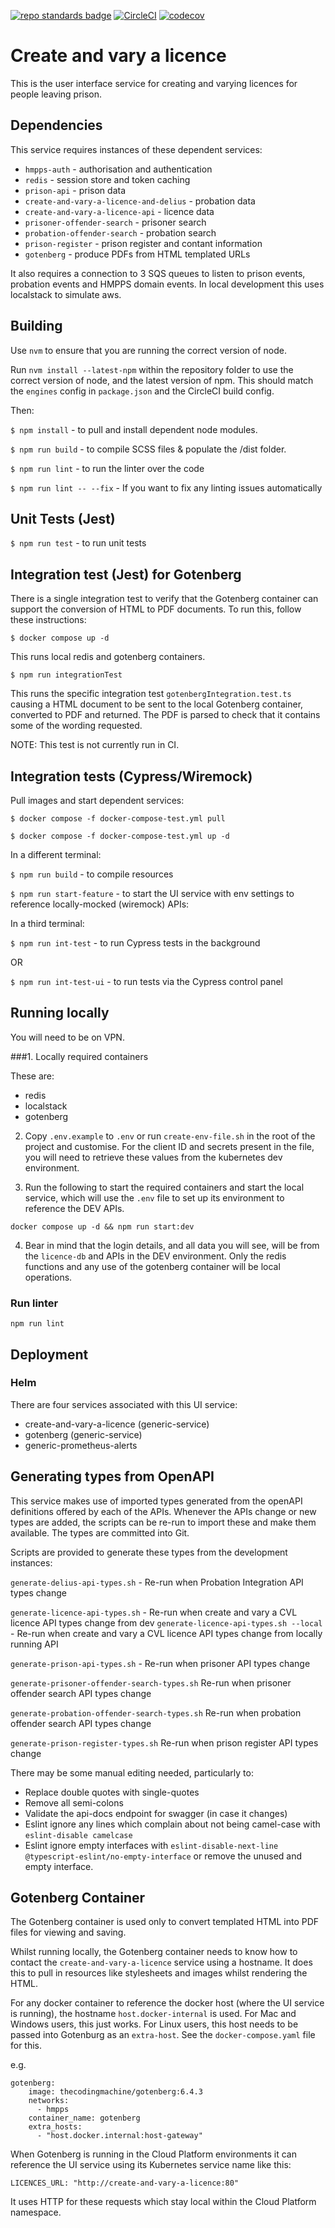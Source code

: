 [![repo standards badge](https://img.shields.io/badge/dynamic/json?color=blue&style=flat&logo=github&label=MoJ%20Compliant&query=%24.result&url=https%3A%2F%2Foperations-engineering-reports.cloud-platform.service.justice.gov.uk%2Fapi%2Fv1%2Fcompliant_public_repositories%2Fcreate-and-vary-a-licence)](https://operations-engineering-reports.cloud-platform.service.justice.gov.uk/public-github-repositories.html#create-and-vary-a-licence 'Link to report')
[![CircleCI](https://circleci.com/gh/ministryofjustice/create-and-vary-a-licence/tree/main.svg?style=svg)](https://circleci.com/gh/ministryofjustice/create-and-vary-a-licence)
[![codecov](https://codecov.io/gh/ministryofjustice/create-and-vary-a-licence/branch/main/graph/badge.svg?token=S8DS3BV91P)](https://codecov.io/gh/ministryofjustice/create-and-vary-a-licence)

# Create and vary a licence

This is the user interface service for creating and varying licences for people
leaving prison.

## Dependencies

This service requires instances of these dependent services:

- `hmpps-auth` - authorisation and authentication
- `redis` - session store and token caching
- `prison-api` - prison data
- `create-and-vary-a-licence-and-delius` - probation data
- `create-and-vary-a-licence-api` - licence data
- `prisoner-offender-search` - prisoner search
- `probation-offender-search` - probation search
- `prison-register` - prison register and contant information
- `gotenberg` - produce PDFs from HTML templated URLs

It also requires a connection to 3 SQS queues to listen to prison events, probation events and HMPPS domain events.
In local development this uses localstack to simulate aws.

## Building

Use `nvm` to ensure that you are running the correct version of node.

Run `nvm install --latest-npm` within the repository folder to use the correct version of node, and the latest version of npm. This should match the `engines` config in `package.json` and the CircleCI build config.

Then:

`$ npm install` - to pull and install dependent node modules.

`$ npm run build` - to compile SCSS files & populate the /dist folder.

`$ npm run lint` - to run the linter over the code

`$ npm run lint -- --fix` - If you want to fix any linting issues automatically

## Unit Tests (Jest)

`$ npm run test` - to run unit tests

## Integration test (Jest) for Gotenberg

There is a single integration test to verify that the Gotenberg container can support the
conversion of HTML to PDF documents. To run this, follow these instructions:

`$ docker compose up -d`

This runs local redis and gotenberg containers.

`$ npm run integrationTest`

This runs the specific integration test `gotenbergIntegration.test.ts` causing a HTML document
to be sent to the local Gotenberg container, converted to PDF and returned. The PDF is parsed
to check that it contains some of the wording requested.

NOTE: This test is not currently run in CI.

## Integration tests (Cypress/Wiremock)

Pull images and start dependent services:

`$ docker compose -f docker-compose-test.yml pull`

`$ docker compose -f docker-compose-test.yml up -d`

In a different terminal:

`$ npm run build` - to compile resources

`$ npm run start-feature` - to start the UI service with env settings to reference locally-mocked (wiremock) APIs:

In a third terminal:

`$ npm run int-test` - to run Cypress tests in the background

OR

`$ npm run int-test-ui` - to run tests via the Cypress control panel

## Running locally

You will need to be on VPN.

###1. Locally required containers

These are:

- redis
- localstack
- gotenberg

2. Copy `.env.example` to `.env` or run `create-env-file.sh` in the root of the project and customise.
   For the client ID and secrets present in the file, you will need to retrieve these values from the kubernetes dev environment.

3. Run the following to start the required containers and start the local service, which will use the `.env` file to set up its environment to reference the DEV APIs.

`docker compose up -d && npm run start:dev`

4. Bear in mind that the login details, and all data you will see, will be from the `licence-db` and APIs in the DEV environment. Only the redis functions and any use of the gotenberg container will be local operations.

### Run linter

`npm run lint`

## Deployment

### Helm

There are four services associated with this UI service:

- create-and-vary-a-licence (generic-service)
- gotenberg (generic-service)
- generic-prometheus-alerts

## Generating types from OpenAPI

This service makes use of imported types generated from the openAPI definitions offered by each of the APIs.
Whenever the APIs change or new types are added, the scripts can be re-run to import these and make them available.
The types are committed into Git.

Scripts are provided to generate these types from the development instances:

`generate-delius-api-types.sh` - Re-run when Probation Integration API types change

`generate-licence-api-types.sh` - Re-run when create and vary a CVL licence API types change from dev
`generate-licence-api-types.sh --local` - Re-run when create and vary a CVL licence API types change from locally running API

`generate-prison-api-types.sh` - Re-run when prisoner API types change

`generate-prisoner-offender-search-types.sh` Re-run when prisoner offender search API types change

`generate-probation-offender-search-types.sh` Re-run when probation offender search API types change

`generate-prison-register-types.sh` Re-run when prison register API types change

There may be some manual editing needed, particularly to:

- Replace double quotes with single-quotes
- Remove all semi-colons
- Validate the api-docs endpoint for swagger (in case it changes)
- Eslint ignore any lines which complain about not being camel-case with `eslint-disable camelcase`
- Eslint ignore empty interfaces with `eslint-disable-next-line @typescript-eslint/no-empty-interface`
  or remove the unused and empty interface.

## Gotenberg Container

The Gotenberg container is used only to convert templated HTML into PDF files for viewing and saving.

Whilst running locally, the Gotenberg container needs to know how to contact the `create-and-vary-a-licence` service
using a hostname. It does this to pull in resources like stylesheets and images whilst rendering the HTML.

For any docker container to reference the docker host (where the UI service is running), the hostname
`host.docker-internal` is used. For Mac and Windows users, this just works. For Linux users, this host
needs to be passed into Gotenburg as an `extra-host`. See the `docker-compose.yaml` file for this.

e.g.

```angular2html
gotenberg:
    image: thecodingmachine/gotenberg:6.4.3
    networks:
      - hmpps
    container_name: gotenberg
    extra_hosts:
      - "host.docker.internal:host-gateway"
```

When Gotenberg is running in the Cloud Platform environments it can reference the UI service using its
Kubernetes service name like this:

```angular2html
LICENCES_URL: "http://create-and-vary-a-licence:80"
```

It uses HTTP for these requests which stay local within the Cloud Platform namespace.
